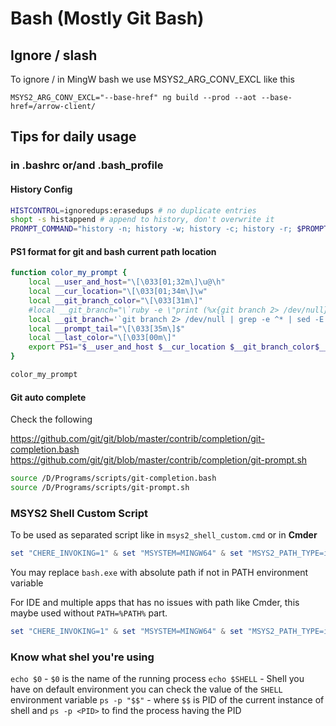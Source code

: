 # Bash (Mostly Git Bash)

## Ignore / slash

To ignore / in MingW bash we use MSYS2_ARG_CONV_EXCL like this

`MSYS2_ARG_CONV_EXCL="--base-href" ng build --prod --aot --base-href=/arrow-client/`

## Tips for daily usage

### in .bashrc or/and .bash_profile

#### History Config

```bash
HISTCONTROL=ignoredups:erasedups # no duplicate entries
shopt -s histappend # append to history, don't overwrite it
PROMPT_COMMAND="history -n; history -w; history -c; history -r; $PROMPT_COMMAND" # Save and reload the history after each command finishes
```

#### PS1 format for git and bash current path location

```bash
function color_my_prompt {
    local __user_and_host="\[\033[01;32m\]\u@\h"
    local __cur_location="\[\033[01;34m\]\w"
    local __git_branch_color="\[\033[31m\]"
    #local __git_branch="\`ruby -e \"print (%x{git branch 2> /dev/null}.grep(/^\*/).first || '').gsub(/^\* (.+)$/, '(\1) ')\"\`"
    local __git_branch='`git branch 2> /dev/null | grep -e ^* | sed -E  s/^\\\\\*\ \(.+\)$/\(\\\\\1\)\ /`'
    local __prompt_tail="\[\033[35m\]$"
    local __last_color="\[\033[00m\]"
    export PS1="$__user_and_host $__cur_location $__git_branch_color$__git_branch$__prompt_tail$__last_color "
}

color_my_prompt
```

#### Git auto complete

Check the following

<https://github.com/git/git/blob/master/contrib/completion/git-completion.bash>
<https://github.com/git/git/blob/master/contrib/completion/git-prompt.sh>

```bash
source /D/Programs/scripts/git-completion.bash
source /D/Programs/scripts/git-prompt.sh
```

### MSYS2 Shell Custom Script

To be used as separated script like in `msys2_shell_custom.cmd` or in **Cmder**

```powershell
set "CHERE_INVOKING=1" & set "MSYSTEM=MINGW64" & set "MSYS2_PATH_TYPE=inherit" & set "PATH=%PATH%" & "bash.exe" --login -i
```

You may replace `bash.exe` with absolute path if not in PATH environment variable

For IDE and multiple apps that has no issues with path like Cmder, this maybe used without `PATH=%PATH%` part.

```powershell
set "CHERE_INVOKING=1" & set "MSYSTEM=MINGW64" & set "MSYS2_PATH_TYPE=inherit" & "bash.exe" --login -i
```

### Know what shel you're using

`echo $0` - `$0` is the name of the running process
`echo $SHELL` - Shell you have on default environment you can check the value of the `SHELL` environment variable
`ps -p "$$"` - where `$$` is PID of the current instance of shell and `ps -p <PID>` to find the process having the PID

